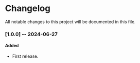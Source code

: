 # Changelog
All notable changes to this project will be documented in this file.

### [1.0.0] -- 2024-06-27
#### Added
- First release.